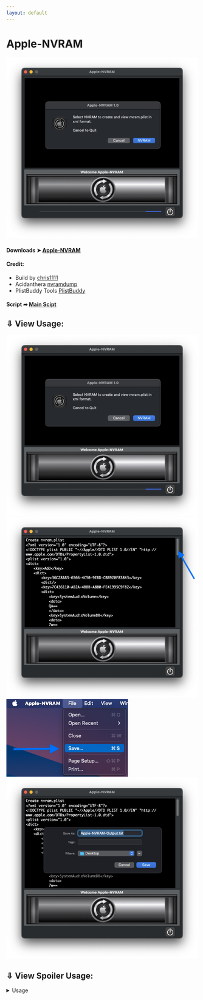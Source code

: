 ```yaml
---
layout: default
---
```


# Apple-NVRAM


<img src="Sources/Pics/Pics1.png">


#### Downloads ➤ [Apple-NVRAM](https://github.com/chris1111/Apple-NVRAM/raw/Master/Apple-NVRAM.zip)


<h4>Credit:</h4>
<ul>
    <li>Build by <a href="https://github.com/chr
                     is1111/">chris1111</a></li>
    <li>Acidanthera <a href="https://github.com/acidanthera/OpenCorePkg/tree/master/Utilities/LogoutHook">nvramdump</a></li>
    <li>PlistBuddy Tools <a href="https://www.unix.com/man-page/osx/8/PLISTBUDDY/">PlistBuddy</a></li>
</ul>

#### Script ➦ [Main Scipt](https://github.com/chris1111/Apple-NVRAM/blob/Master/Sources/Resources/script)

## ⇩ View Usage:

<img src="Sources/Pics/Pics1.png">

<img src="Sources/Pics/Pics2.png">

<img src="Sources/Pics/Pics3.png">

<img src="Sources/Pics/Pics4.png">


## ⇩ View Spoiler Usage:
<p>
<details>
<summary>Usage</summary>
    
<img src="Sources/Pics/Pics1.png">

<img src="Sources/Pics/Pics2.png">

<img src="Sources/Pics/Pics3.png">

<img src="Sources/Pics/Pics4.png">

</details>
</p>


